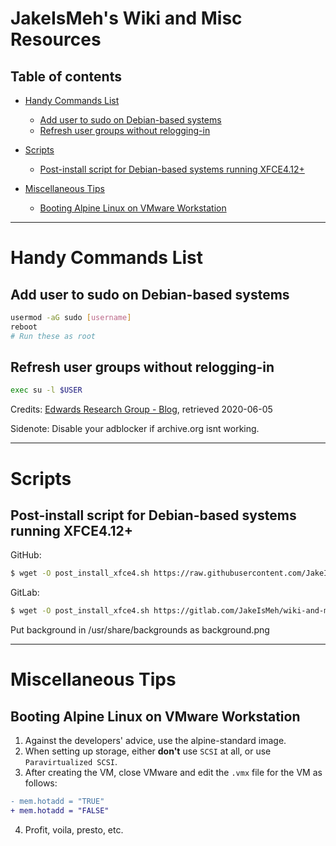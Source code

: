 # JakeIsMeh's Wiki and Misc Resources

## Table of contents
- [Handy Commands List](#handy-commands-list)
  - [Add user to sudo on Debian-based systems](#add-user-to-sudo-on-debian-based-systems)
  - [Refresh user groups without relogging-in](#refresh-user-groups-without-relogging-in)

- [Scripts](#scripts)
  - [Post-install script for Debian-based systems running XFCE4.12+](#post-install-script-for-debian-based-systems-running-xfce412)

- [Miscellaneous Tips](#miscellaneous-tips)
  - [Booting Alpine Linux on VMware Workstation](#booting-alpine-linux-on-vmware-workstation)
---
# Handy Commands List

## Add user to sudo on Debian-based systems
```sh
usermod -aG sudo [username]
reboot
# Run these as root
```

## Refresh user groups without relogging-in
```sh
exec su -l $USER
```
Credits: [Edwards Research Group - Blog](https://web.archive.org/web/20101213065747/http://blog.edwards-research.com/2010/10/linux-refresh-group-membership-without-logging-out/), retrieved 2020-06-05

Sidenote: Disable your adblocker if archive.org isnt working.

---
# Scripts

## Post-install script for Debian-based systems running XFCE4.12+

GitHub:
```sh
$ wget -O post_install_xfce4.sh https://raw.githubusercontent.com/JakeIsMeh/wiki-and-misc-resources/master/res/post_install_xfce4.sh && chmod +x post_install_xfce4.sh && ./post_install_xfce4.sh 
```

GitLab:
```sh
$ wget -O post_install_xfce4.sh https://gitlab.com/JakeIsMeh/wiki-and-misc-resources/raw/master/res/post_install_xfce4.sh && chmod +x post_install_xfce4.sh && ./post_install_xfce4.sh
```

Put background in /usr/share/backgrounds as background.png

---
# Miscellaneous Tips

## Booting Alpine Linux on VMware Workstation
1. Against the developers' advice, use the alpine-standard image.
2. When setting up storage, either **don't** use `SCSI` at all, or use `Paravirtualized SCSI`.
3. After creating the VM, close VMware and edit the `.vmx` file for the VM as follows:
```diff
- mem.hotadd = "TRUE"
+ mem.hotadd = "FALSE"
```
4. Profit, voila, presto, etc.